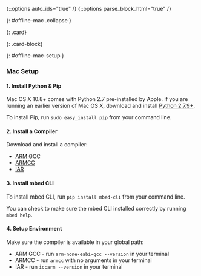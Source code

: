 {::options auto_ids="true" /}
{::options parse_block_html="true" /}

{: #offline-mac .collapse }
<div>

{: .card}
<div>

{: .card-block}
<div>

{: #offline-mac-setup }
### Mac Setup

#### 1. Install Python & Pip

Mac OS X 10.8+ comes with Python 2.7 pre-installed by Apple. If you are running an earlier version of Mac OS X, download and install [Python 2.7.9+](https://www.python.org/downloads/mac-osx/).

To install Pip, run `sudo easy_install pip` from your command line.

#### 2. Install a Compiler

Download and install a compiler:

  * [ARM GCC ](https://developer.arm.com/open-source/gnu-toolchain/gnu-rm/downloads)  
  * [ARMCC ](https://developer.arm.com/products/software-development-tools/compilers/arm-compiler/downloads/version-5)  
  * [IAR](https://www.iar.com/iar-embedded-workbench/tools-for-arm/)  

#### 3. Install mbed CLI

To install mbed CLI, run `pip install mbed-cli` from your command line.

You can check to make sure the mbed CLI installed correctly by running `mbed help`.

#### 4. Setup Environment

Make sure the compiler is available in your global path:

  * ARM GCC - run `arm-none-eabi-gcc --version` in your terminal
  * ARMCC - run `armcc` with no arguments in your terminal
  * IAR - run `iccarm --version` in your terminal

</div>
</div>
</div>
<p></p>